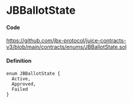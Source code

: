 # JBBallotState

#### Code

https://github.com/jbx-protocol/juice-contracts-v3/blob/main/contracts/enums/JBBallotState.sol

#### Definition

```
enum JBBallotState {
  Active,
  Approved,
  Failed
}
```
